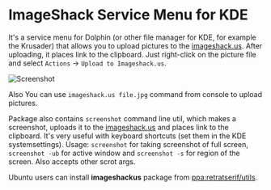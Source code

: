 ImageShack Service Menu for KDE
===
It's a service menu for Dolphin (or other file manager for KDE, for example the Krusader) that allows you to upload pictures to the [imageshack.us](http://imageshack.us).
After uploading, it places link to the clipboard. Just right-click on the picture file and select `Actions` → `Upload to Imageshack.us`.

![Screenshot](http://img13.imageshack.us/img13/9403/imageshackusmenu.png "ImageShack.us service menu screenshot in Krusader")

Also You can use `imageshack.us file.jpg` command from console to upload pictures.

Package also contains `screenshot` command line util, which makes a screenshot, uploads it to the [imageshack.us](http://imageshack.us) and places link to the clipboard. It's very useful with keyboard shortcuts (set them in the KDE systemsettings).
Usage: `screenshot` for taking screenshot of full screen, `screenshot -ub` for active window and `screenshot -s` for region of the screen. Also accepts other scrot args.

Ubuntu users can install **imageshackus** package from [ppa:retratserif/utils](https://launchpad.net/~retratserif/+archive/utils "Launchpad.net").